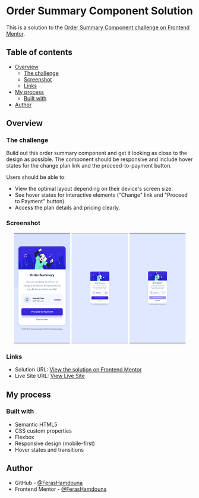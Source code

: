 # Order Summary Component Solution

This is a solution to the [Order Summary Component challenge on Frontend Mentor](https://www.frontendmentor.io/challenges/order-summary-component-QlPmajDUj).

## Table of contents

-   [Overview](#overview)
    -   [The challenge](#the-challenge)
    -   [Screenshot](#screenshot)
    -   [Links](#links)
-   [My process](#my-process)
    -   [Built with](#built-with)
-   [Author](#author)

## Overview

### The challenge

Build out this order summary component and get it looking as close to the design as possible. The component should be responsive and include hover states for the change plan link and the proceed-to-payment button.

Users should be able to:

-   View the optimal layout depending on their device's screen size.
-   See hover states for interactive elements ("Change" link and "Proceed to Payment" button).
-   Access the plan details and pricing clearly.

### Screenshot

<div align="center">
  <img src="./images/mobile.jpg" alt="Mobile Screenshot" width="30%">  <img src="./images/desktop.jpg" alt="Desktop Screenshot" width="30%">  <img src="./images/active.jpg" alt="Active State Screenshot" width="30%"></div>

### Links

-   Solution URL: [View the solution on Frontend Mentor](https://www.frontendmentor.io/solutions/responsive-order-summary-card-using-html-and-css-gSHDwXT_7X)
-   Live Site URL: [View Live Site](https://ferashamdouna.github.io/order-summary-component/)

## My process

### Built with

-   Semantic HTML5
-   CSS custom properties
-   Flexbox
-   Responsive design (mobile-first)
-   Hover states and transitions

## Author

-   GitHub - [@FerasHamdouna](https://github.com/FerasHamdouna)
-   Frontend Mentor - [@FerasHamdouna](https://www.frontendmentor.io/profile/FerasHamdouna)
